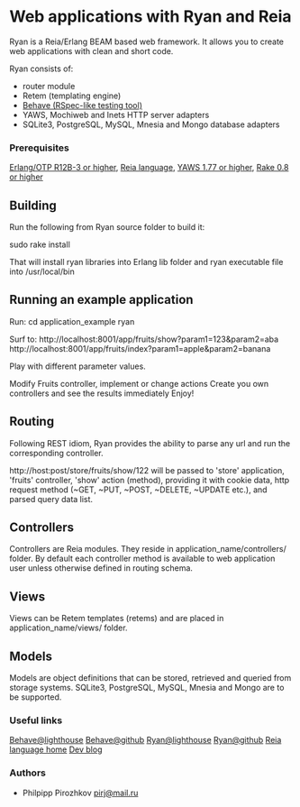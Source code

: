 # Web applications with Ryan and Reia

Ryan is a Reia/Erlang BEAM based web framework.
It allows you to create web applications with clean and short code.

Ryan consists of:
 - router module
 - Retem (templating engine)
 - [Behave (RSpec-like testing tool)](http://github.com/pirj/behave)
 - YAWS, Mochiweb and Inets HTTP server adapters
 - SQLite3, PostgreSQL, MySQL, Mnesia and Mongo database adapters

### Prerequisites

[Erlang/OTP R12B-3 or higher](http://www.erlang.org/download.html),
[Reia language](http://github.com/tarcieri/reia),
[YAWS 1.77 or higher](http://yaws.hyber.org),
[Rake 0.8 or higher](http://github.com/jimweirich/rake)

## Building

Run the following from Ryan source folder to build it:

sudo rake install

That will install ryan libraries into Erlang lib folder and
ryan executable file into /usr/local/bin

## Running an example application

Run:
cd application_example
ryan

Surf to:
http://localhost:8001/app/fruits/show?param1=123&param2=aba
http://localhost:8001/app/fruits/index?param1=apple&param2=banana

Play with different parameter values.

Modify Fruits controller, implement or change actions
Create you own controllers and see the results immediately
Enjoy!

## Routing

Following REST idiom, Ryan provides the ability to parse any url and run the
corresponding controller.

http://host:post/store/fruits/show/122
will be passed to 'store' application, 'fruits' controller, 'show' action (method),
providing it with cookie data, http request method (~GET, ~PUT, ~POST, ~DELETE, ~UPDATE etc.),
and parsed query data list.

## Controllers
Controllers are Reia modules. They reside in application_name/controllers/ folder.
By default each controller method is available to web application user unless otherwise defined
in routing schema.

## Views

Views can be Retem templates (retems) and are placed in application_name/views/ folder.

## Models

Models are object definitions that can be stored, retrieved and queried from storage
systems.
SQLite3, PostgreSQL, MySQL, Mnesia and Mongo are to be supported.

### Useful links

[Behave@lighthouse](http://ryan_reia.lighthouseapp.com/projects/20723-behave)
[Behave@github](http://github.com/pirj/behave)
[Ryan@lighthouse](http://ryan_reia.lighthouseapp.com/projects/19645-ryan)
[Ryan@github](http://github.com/pirj/ryan)
[Reia language home](http://reia-lang.org)
[Dev blog](http://devaddict.jot.ly)

### Authors
* Philpipp Pirozhkov pirj@mail.ru
